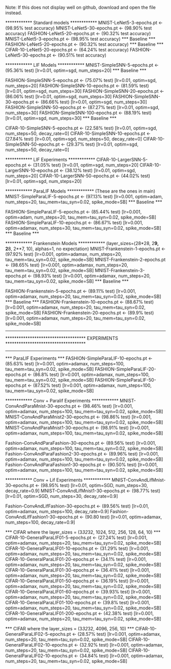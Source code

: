 Note: If this does not display well on github, download and open the file instead.

************ Standard models ************
MNIST-LeNet5-3-epochs.pt <- (98.95% test accuracy)
MNIST-LeNet5-30-epochs.pt <- (98.90% test accuracy)
FASHION-LeNet5-20-epochs.pt <- (90.32% test accuracy)
MNIST-LeNet5-3-epochs.pt <- (98.95% test accuracy) *** Baseline ***
FASHION-LeNet5-20-epochs.pt <- (90.32% test accuracy) *** Baseline ***
CIFAR-10-LeNet5-20-epochs.pt <- (64.24% test accuracy)
FASHION-LeNet5-30-epochs.pt <- (90.51% test accuracy)



************ LIF Models ************
MNIST-SimpleSNN-5-epochs.pt <- (95.36% test) [lr=0.01, optim=sgd, num_steps=20] *** Baseline ***

FASHION-SimpleSNN-5-epochs.pt <- (75.07% test) [lr=0.01, optim=sgd, num_steps=20]
FASHION-SimpleSNN-10-epochs.pt <- (81.59% test) [lr=0.01, optim=sgd, num_steps=30]
FASHION-SimpleSNN-20-epochs.pt <- (86.06% test) [lr=0.01, optim=sgd, num_steps=30]
FASHION-SimpleSNN-30-epochs.pt <- (86.66% test) [lr=0.01, optim=sgd, num_steps=30]
FASHION-SimpleSNN-50-epochs.pt <- (87.27% test) [lr=0.01, optim=sgd, num_steps=30]
FASHION-SimpleSNN-100-epochs.pt <- (88.19% test) [lr=0.01, optim=sgd, num_steps=30] *** Baseline ***

CIFAR-10-SimpleSNN-5-epochs.pt <- (22.58% test) [lr=0.01, optim=sgd, num_steps=50, decay_rate=0]
CIFAR-10-SimpleSNN-10-epochs.pt <- (27.84% test) [lr=0.01, optim=sgd, num_steps=50, decay_rate=0]
CIFAR-10-SimpleSNN-50-epochs.pt <- (29.37% test) [lr=0.01, optim=sgd, num_steps=50, decay_rate=0]

************ LIF Experiments ************
CIFAR-10-LargerSNN-5-epochs.pt <- (31.05% test) [lr=0.01, optim=sgd, num_steps=20]
CIFAR-10-LargerSNN-10-epochs.pt <- (38.12% test) [lr=0.01, optim=sgd, num_steps=20]
CIFAR-10-LargerSNN-50-epochs.pt <- (44.02% test) [lr=0.01, optim=sgd, num_steps=20]



************ ParaLIF Models ************ (These are the ones in main)
MNIST-SimpleParaLIF-5-epochs.pt <- (97.13% test) [lr=0.001, optim=adam, num_steps=20, tau_mem=tau_syn=0.02, spike_mode=SB] *** Baseline ***

FASHION-SimpleParaLIF-5-epochs.pt <- (85.44% test) [lr=0.001, optim=adam, num_steps=20, tau_mem=tau_syn=0.02, spike_mode=SB]
FASHION-SimpleParaLIF-10-epochs.pt <- (86.67% test) [lr=0.001, optim=adamax, num_steps=30, tau_mem=tau_syn=0.02, spike_mode=SB] *** Baseline ***


************ Frankenstein Models ************ (layer_sizes=(28*28, 2**9, 2**8, 2**7, 10), alphas=1, no expectation)
MNIST-Frankenstein-1-epochs.pt <- (97.92% test) [lr=0.001, optim=adamax, num_steps=20, tau_mem=tau_syn=0.02, spike_mode=SB]
MNIST-Frankenstein-2-epochs.pt <- (98.65% test) [lr=0.001, optim=adamax, num_steps=20, tau_mem=tau_syn=0.02, spike_mode=SB]
MNIST-Frankenstein-3-epochs.pt <- (98.93% test) [lr=0.001, optim=adamax, num_steps=20, tau_mem=tau_syn=0.02, spike_mode=SB] *** Baseline ***

FASHION-Frankenstein-5-epochs.pt <- (89.11% test) [lr=0.001, optim=adamax, num_steps=20, tau_mem=tau_syn=0.02, spike_mode=SB] *** Baseline ***
FASHION-Frankenstein-10-epochs.pt <- (88.67% test) [lr=0.001, optim=adamax, num_steps=20, tau_mem=tau_syn=0.02, spike_mode=SB]
FASHION-Frankenstein-20-epochs.pt <- (89.9% test) [lr=0.001, optim=adamax, num_steps=20, tau_mem=tau_syn=0.02, spike_mode=SB]









*************************************************************************************
************************************ EXPERIMENTS ************************************
*************************************************************************************


***  ParaLIF Experiments *** 
FASHION-SimpleParaLIF-10-epochs.pt <- (85.63% test) [lr=0.001, optim=adamax, num_steps=100, tau_mem=tau_syn=0.02, spike_mode=SB]
FASHION-SimpleParaLIF-20-epochs.pt <- (86.8% test) [lr=0.001, optim=adamax, num_steps=100, tau_mem=tau_syn=0.02, spike_mode=SB]
FASHION-SimpleParaLIF-50-epochs.pt <- (87.52% test) [lr=0.001, optim=adamax, num_steps=100, tau_mem=tau_syn=0.02, spike_mode=SB]

************ Conv + Paralif Experiments ************
MNIST-ConvAndParaMnist-30-epochs.pt <- (98.46% test) [lr=0.001, optim=adamax, num_steps=100, tau_mem=tau_syn=0.02, spike_mode=SB]
MNIST-ConvAndParaMnist2-30-epochs.pt <- (98.86% test) [lr=0.001, optim=adamax, num_steps=100, tau_mem=tau_syn=0.02, spike_mode=SB]
MNIST-ConvAndParaMnist1-30-epochs.pt <- (98.91% test) [lr=0.001, optim=adamax, num_steps=100, tau_mem=tau_syn=0.02, spike_mode=SB]

Fashion-ConvAndParaFashion-30-epochs.pt <- (89.56% test) [lr=0.001, optim=adamax, num_steps=100, tau_mem=tau_syn=0.02, spike_mode=SB]
Fashion-ConvAndParaFashion2-30-epochs.pt <- (89.96% test) [lr=0.001, optim=adamax, num_steps=100, tau_mem=tau_syn=0.02, spike_mode=SB]
Fashion-ConvAndParaFashion1-30-epochs.pt <- (90.50% test) [lr=0.001, optim=adamax, num_steps=100, tau_mem=tau_syn=0.02, spike_mode=SB]

************ Conv + Lif Experiments ************
MNIST-ConvAndLifMnist-30-epochs.pt <- (98.95% test) [lr=0.01, optim=SGD, num_steps=30, decay_rate=0.9]
MNIST-ConvAndLifMnist1-30-epochs.pt <- (98.77% test) [lr=0.01, optim=SGD, num_steps=30, decay_rate=0.9]

Fashion-ConvAndLifFashion-30-epochs.pt <- (89.56% test) [lr=0.01, optim=adamax, num_steps=100, decay_rate=0.9]
Fashion-ConvAndLifFashion1-30-epochs.pt <- (90.80 test) [lr=0.01, optim=adamax, num_steps=100, decay_rate=0.9]

*** CIFAR where the layer_sizes = (3*32*32, 1024, 512, 256, 128, 64, 10) *** 
CIFAR-10-GeneralParaLIF01-5-epochs.pt <- (27.24% test) [lr=0.001, optim=adamax, num_steps=20, tau_mem=tau_syn=0.02, spike_mode=SB]
CIFAR-10-GeneralParaLIF01-10-epochs.pt <- (31.29% test) [lr=0.001, optim=adamax, num_steps=20, tau_mem=tau_syn=0.02, spike_mode=SB]
CIFAR-10-GeneralParaLIF01-20-epochs.pt <- (34.1% test) [lr=0.001, optim=adamax, num_steps=20, tau_mem=tau_syn=0.02, spike_mode=SB]
CIFAR-10-GeneralParaLIF01-30-epochs.pt <- (36.41% test) [lr=0.001, optim=adamax, num_steps=20, tau_mem=tau_syn=0.02, spike_mode=SB]
CIFAR-10-GeneralParaLIF01-50-epochs.pt <- (36.19% test) [lr=0.001, optim=adamax, num_steps=20, tau_mem=tau_syn=0.02, spike_mode=SB]
CIFAR-10-GeneralParaLIF01-60-epochs.pt <- (39.93% test) [lr=0.001, optim=adamax, num_steps=20, tau_mem=tau_syn=0.02, spike_mode=SB]
CIFAR-10-GeneralParaLIF01-100-epochs.pt <- (39.8% test) [lr=0.001, optim=adamax, num_steps=20, tau_mem=tau_syn=0.02, spike_mode=SB]
CIFAR-10-GeneralParaLIF01-200-epochs.pt <- (42.38% test) [lr=0.001, optim=adamax, num_steps=20, tau_mem=tau_syn=0.02, spike_mode=SB]


*** CIFAR where the layer_sizes = (3*32*32, 4096, 256, 10) *** 
CIFAR-10-GeneralParaLIF02-5-epochs.pt <- (28.57% test) [lr=0.001, optim=adamax, num_steps=20, tau_mem=tau_syn=0.02, spike_mode=SB]
CIFAR-10-GeneralParaLIF02-10-epochs.pt <- (32.92% test) [lr=0.001, optim=adamax, num_steps=20, tau_mem=tau_syn=0.02, spike_mode=SB]
CIFAR-10-GeneralParaLIF02-10-epochs.pt <- (34.84% test) [lr=0.001, optim=adamax, num_steps=20, tau_mem=tau_syn=0.02, spike_mode=SB]
